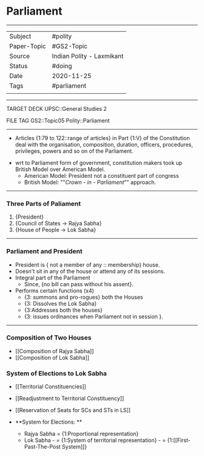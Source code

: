 # Parliament

***

|             |                           |
| ----------- | ------------------------- |
| Subject     | #polity                   |
| Paper-Topic | #GS2-Topic                |
| Source      | Indian Polity - Laxmikant |
| Status      | #doing                    |
| Date        | 2020-11-25                |
| Tags        | #parliament               |
|             |                           |

***

TARGET DECK
UPSC::General Studies 2

FILE TAG
GS2::Topic05 Polity::Parliament

***

*   Articles {1:79 to 122::range of articles} in Part {1:V} of the Constitution deal with the organisation, composition, duration, officers, procedures, privileges, powers and so on of the Parliament.
<!--ID: 1606267016636-->

* wrt to Parliament form of government, constitution makers took up British Model over American Model.
	* American Model: President not a constituent part of congress
	* British Model: ""*Crown - in - Parliament*"" approach.

---

### Three Parts of Paliament
1.  {President}
2. {Council of States -> Rajya Sabha}
3. {House of People -> Lok Sabha}
<!--ID: 1606267016680-->


---

### Parliament and President
* President is { not a member of any :: membership} house.
* Doesn't sit in any of the house or attend any of its sessions.
* Integral part of the Parliament
	* Since, {no bill can pass without his assent}.
* Performs certain functions (x4)
	* {3: summons and pro-rogues} both the Houses
	* {3: Dissolves the Lok Sabha}
	* {3:Addresses both the houses}
	* {3: issues ordinances when Parliament not in session }.
<!--ID: 1606267016715-->

---

### Composition of Two Houses
- [[Composition of Rajya Sabha]]
- [[Composition of Lok Sabha]]

### System of Elections to Lok Sabha
- [[Territorial Constituencies]]
- [[Readjustment to Territorial Constituency]]
- [[Reservation of Seats for SCs and STs in LS]]

- **System for Elections: **
	- Rajya Sabha = {1:Proportional representation} 
	- Lok Sabha
			-  = {1:System of territorial representation} 
			-  = {1:[[First-Past-The-Post System]]}
<!--ID: 1606267016757-->












